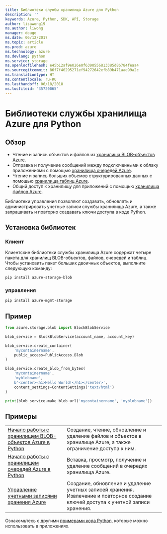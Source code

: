 ```yaml
---
title: Библиотеки службы хранилища Azure для Python
description: ''
keywords: Azure, Python, SDK, API, Storage
author: lisawong19
ms.author: liwong
manager: douge
ms.date: 06/12/2017
ms.topic: article
ms.prod: azure
ms.technology: azure
ms.devlang: python
ms.service: storage
ms.openlocfilehash: e45b12af9e026e0f6390556813385d86784feaa4
ms.sourcegitcommit: 86f7f40295271ef94272642efb89b471aae99a2c
ms.translationtype: HT
ms.contentlocale: ru-RU
ms.lasthandoff: 06/18/2018
ms.locfileid: "35720065"
---
```

# <a name="azure-storage-libraries-for-python"></a>Библиотеки службы хранилища Azure для Python

## <a name="overview"></a>Обзор
- Чтение и запись объектов и файлов из [хранилища BLOB-объектов Azure](https://docs.microsoft.com/en-us/azure/storage/storage-python-how-to-use-blob-storage).
- Отправка и получение сообщений между подключенными к облаку приложениями с помощью [хранилища очередей Azure](https://docs.microsoft.com/azure/storage/storage-python-how-to-use-queue-storage).
- Чтение и запись больших объемов структурированных данных с помощью [хранилища таблиц Azure](https://docs.microsoft.com/azure/storage/storage-python-how-to-use-table-storage). 
- Общий доступ к хранилищу для приложений с помощью [хранилища файлов Azure](https://docs.microsoft.com/azure/storage/storage-python-how-to-use-file-storage).

Библиотеки управления позволяют создавать, обновлять и администрировать учетные записи службы хранилища Azure, а также запрашивать и повторно создавать ключи доступа в коде Python.

## <a name="install-the-libraries"></a>Установка библиотек

### <a name="client"></a>Клиент

Клиентские библиотеки службы хранилища Azure содержат четыре пакета для хранилищ BLOB-объектов, файлов, очередей и таблиц. Чтобы установить пакет больших двоичных объектов, выполните следующую команду:

```bash
pip install azure-storage-blob
```

### <a name="management"></a>управления

```bash
pip install azure-mgmt-storage
```

## <a name="example"></a>Пример
```python
from azure.storage.blob import BlockBlobService

blob_service = BlockBlobService(account_name, account_key)

blob_service.create_container(
    'mycontainername',
    public_access=PublicAccess.Blob
)

blob_service.create_blob_from_bytes(
    'mycontainername',
    'myblobname',
    b'<center><h1>Hello World!</h1></center>',
    content_settings=ContentSettings('text/html')
)

print(blob_service.make_blob_url('mycontainername', 'myblobname'))
```

## <a name="samples"></a>Примеры

| | |
|--|--|
| [Начало работы с хранилищем BLOB-объектов Azure в Python](https://docs.microsoft.com/en-us/azure/storage/blobs/storage-python-how-to-use-blob-storage) | Создание, чтение, обновление и удаление файлов и объектов в хранилище Azure, а также ограничение доступа к ним. |
| [Начало работы с хранилищем очередей Azure в Python](https://docs.microsoft.com/en-us/azure/storage/queues/storage-python-how-to-use-queue-storage) | Вставка, просмотр, получение и удаление сообщений в очередях хранилища Azure. | 
| [Управление учетными записями хранения Azure](https://azure.microsoft.com/resources/samples/storage-python-manage) | Создание, обновление и удаление учетных записей хранения. Извлечение и повторное создание ключей доступа к учетной записи хранения.

Ознакомьтесь с другими [примерами кода Python](https://azure.microsoft.com/resources/samples/?platform=python), которые можно использовать в приложениях.

